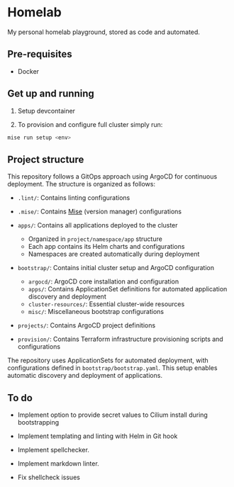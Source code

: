 # Homelab

My personal homelab playground, stored as code and automated.

## Pre-requisites

* Docker

## Get up and running

1. Setup devcontainer

2. To provision and configure full cluster simply run:

```bash
mise run setup <env>
```

## Project structure

This repository follows a GitOps approach using ArgoCD for continuous deployment. The structure is organized as follows:

- `.lint/`: Contains linting configurations

- `.mise/`: Contains [Mise](https://mise.jdx.dev/) (version manager) configurations

- `apps/`: Contains all applications deployed to the cluster
  - Organized in `project/namespace/app` structure
  - Each app contains its Helm charts and configurations
  - Namespaces are created automatically during deployment

- `bootstrap/`: Contains initial cluster setup and ArgoCD configuration
  - `argocd/`: ArgoCD core installation and configuration
  - `apps/`: Contains ApplicationSet definitions for automated application discovery and deployment
  - `cluster-resources/`: Essential cluster-wide resources
  - `misc/`: Miscellaneous bootstrap configurations

- `projects/`: Contains ArgoCD project definitions

- `provision/`: Contains Terraform infrastructure provisioning scripts and configurations

The repository uses ApplicationSets for automated deployment, with configurations defined in `bootstrap/bootstrap.yaml`. This setup enables automatic discovery and deployment of applications.

## To do

* Implement option to provide secret values to Cilium install during bootstrapping

* Implement templating and linting with Helm in Git hook

* Implement spellchecker.

* Implement markdown linter.

* Fix shellcheck issues
